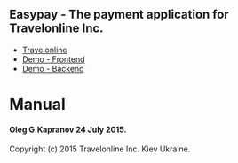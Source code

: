 ## Easypay - The payment application for Travelonline Inc.

+ [Travelonline](http://travelonline.com.ua)
+ [Demo - Frontend](http://212.26.132.49:4200)
+ [Demo - Backend](http://212.26.132.49:1337/api/v1/payments)


Manual
==========================


#### Oleg G.Kapranov 24 July 2015.
Copyright (c) 2015 Travelonline Inc. Kiev Ukraine.
